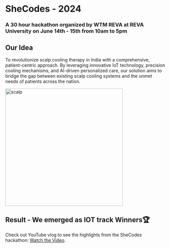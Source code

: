 # SheCodes - 2024
### A 30 hour hackathon organized by WTM REVA at REVA University on June 14th - 15th from 10am to 5pm

## Our Idea 
To revolutionize scalp cooling therapy in India with a comprehensive, patient-centric approach. By leveraging innovative IoT technology, precision cooling mechanisms, and AI-driven personalized care, our solution aims to bridge the gap between existing scalp cooling systems and the unmet needs of patients across the nation.

<img width="370" alt="scalp" src="https://github.com/bdeekshith066/shecodes/assets/130782878/f84199a7-d3e8-4fc7-9ca3-367259f9e8cf">


## Result - We emerged as IOT track Winners🏆

<p>Check out  YouTube vlog to see the highlights from the SheCodes hackathon: <a href="https://youtu.be/Q9ccHR-d8no?si=3OTtAHUhmTtc9d7w" target="_blank">Watch the Video</a>.</p>




